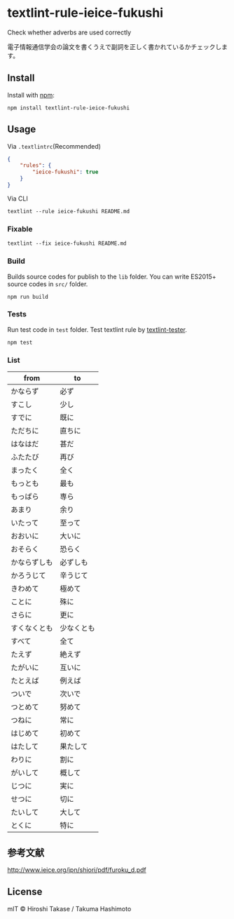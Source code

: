# textlint-rule-ieice-fukushi

Check whether adverbs are used correctly

電子情報通信学会の論文を書くうえで副詞を正しく書かれているかチェックします。

## Install

Install with [npm](https://www.npmjs.com/):

    npm install textlint-rule-ieice-fukushi

## Usage

Via `.textlintrc`(Recommended)

```json
{
    "rules": {
        "ieice-fukushi": true
    }
}
```

Via CLI

```
textlint --rule ieice-fukushi README.md
```

### Fixable

```
textlint --fix ieice-fukushi README.md
```

### Build

Builds source codes for publish to the `lib` folder.
You can write ES2015+ source codes in `src/` folder.

    npm run build

### Tests

Run test code in `test` folder.
Test textlint rule by [textlint-tester](https://github.com/textlint/textlint-tester "textlint-tester").

    npm test


### List

| from | to |
| --- | --- |
| かならず | 必ず |
| すこし | 少し |
| すでに | 既に |
| ただちに | 直ちに |
| はなはだ | 甚だ |
| ふたたび | 再び |
| まったく | 全く |
| もっとも | 最も |
| もっぱら | 専ら |
| あまり | 余り |
| いたって | 至って |
| おおいに | 大いに |
| おそらく | 恐らく |
| かならずしも | 必ずしも |
| かろうじて | 辛うじて |
| きわめて | 極めて |
| ことに | 殊に |
| さらに | 更に |
| すくなくとも | 少なくとも |
| すべて | 全て |
| たえず | 絶えず |
| たがいに | 互いに |
| たとえば | 例えば |
| ついで | 次いで |
| つとめて | 努めて |
| つねに | 常に |
| はじめて | 初めて |
| はたして | 果たして |
| わりに | 割に |
| がいして | 概して |
| じつに | 実に |
| せつに | 切に |
| たいして | 大して |
| とくに | 特に |

## 参考文献

<http://www.ieice.org/jpn/shiori/pdf/furoku_d.pdf>

## License

mIT © Hiroshi Takase / Takuma Hashimoto
